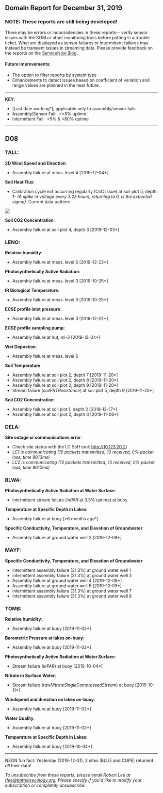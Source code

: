 ## Domain Report for December 31, 2019


### NOTE: These reports are still being developed!
There may be errors or inconsistencies in these reports-- verify sensor issues with the SOM or other monitoring tools before putting in a trouble ticket. What are displayed as sensor failures or intermittent failures may instead be transient issues in streaming data.
Please provide feedback on the reports on the [ServiceNow Blog](https://neon.service-now.com/community?id=community_blog&sys_id=9b4fbe8adbed734017ecf9041d9619be).

#### Future Improvements: 
 - The option to filter reports by system type 
 - Enhancements to detect issues based on coefficient of variation and range values are planned in the near future.

***

**KEY**:

 - [Last date working*]; applicable only to assembly/sensor fails
 - Assembly/Sensor Fail:&nbsp;&nbsp;<=5% uptime
 - Intermittent Fail:&nbsp;&nbsp;>5% & <80% uptime

***
## D08

### TALL:

**2D Wind Speed and Direction**:
 - Assembly failure at meas. level 4 [2019-12-04*]

**Soil Heat Flux**:
 - Calibration cycle not occurring regularly (CnC issue) at soil plot 5, depth 1- _(A spike in voltage every 3.25 hours, returning to 0, is the expected signal)._ Current data pattern:

<img src="/scratch/SOM/rollingAnalysis/RptDp00/smartAlerts/imgs/NEON.D08.TALL.DP0.00040.001.01800.005.501.000-2019-12-31.png">

**Soil CO2 Concentration**:
 - Assembly failure at soil plot 4, depth 3 [2019-12-03*]

### LENO:

**Relative humidity**:
 - Assembly failure at meas. level 6 [2019-12-23*]

**Photosynthetically Active Radiation**:
 - Assembly failure at meas. level 3 [2019-10-25*]

**IR Biological Temperature**:
 - Assembly failure at meas. level 3 [2019-10-25*]

**ECSE profile inlet pressure**:
 - Assembly failure at meas. level 3 [2019-12-22*]

**ECSE profile sampling pump**:
 - Assembly failure at hut, ml-3 [2019-12-04*]

**Wet Depostion**:
 - Assembly failure at meas. level 6

**Soil Temperature**:
 - Assembly failure at soil plot 2, depth 7 [2019-11-20*]
 - Assembly failure at soil plot 2, depth 8 [2019-11-20*]
 - Assembly failure at soil plot 2, depth 9 [2019-11-20*]
 - Stream failure (_soilPRTResistance_) at soil plot 5, depth 9 [2019-11-20*]

**Soil CO2 Concentration**:
 - Assembly failure at soil plot 1, depth 2 [2019-12-17*]
 - Assembly failure at soil plot 2, depth 3 [2019-11-06*]

### DELA:

**Site outage or communications error**:
 - Check site status with the LC SoH tool: http://10.123.20.2/
 - _LC1 is communicating (10 packets transmitted, 10 received, 0% packet loss, time 9013ms)_
 - _LC2 is communicating (10 packets transmitted, 10 received, 0% packet loss, time 9012ms)_

### BLWA:

**Photosynthetically Active Radiation at Water Surface**:
 - Intermittent stream failure (_inPAR_ at 3.3% uptime) at buoy

**Temperature at Specific Depth in Lakes**:
 - Assembly failure at buoy [>6 months ago*]

**Specific Conductivity, Temperature, and Elevation of Groundwater**:
 - Assembly failure at ground water well 2 [2019-12-09*]

### MAYF:

**Specific Conductivity, Temperature, and Elevation of Groundwater**:
 - Intermittent assembly failure (31.3%) at ground water well 1
 - Intermittent assembly failure (31.3%) at ground water well 3
 - Assembly failure at ground water well 4 [2019-12-09*]
 - Assembly failure at ground water well 6 [2019-12-09*]
 - Intermittent assembly failure (31.3%) at ground water well 7
 - Intermittent assembly failure (31.3%) at ground water well 8

### TOMB:

**Relative humidity**:
 - Assembly failure at buoy [2019-11-02*]

**Barometric Pressure at lakes on-buoy**:
 - Assembly failure at buoy [2019-11-02*]

**Photosynthetically Active Radiation at Water Surface**:
 - Stream failure (_inPAR_) at buoy [2019-10-04*]

**Nitrate in Surface Water**:
 - Stream failure (_rawNitrateSingleCompressedStream_) at buoy [2019-10-11*]

**Windspeed and direction on lakes on-buoy**:
 - Assembly failure at buoy [2019-11-02*]

**Water Quality**:
 - Assembly failure at buoy [2019-11-02*]

**Temperature at Specific Depth in Lakes**:
 - Assembly failure at buoy [2019-10-04*]

***
NEON fun fact: Yesterday (2019-12-31), 2 sites (BLUE and CUPE) returned _all_ their data!

_To unsubscribe from these reports, please email Robert Lee at rlee@battelleecology.org. Please specify if you'd like to modify your subscription or completely unsubscribe._

